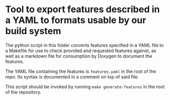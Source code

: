 Tool to export features described in a YAML to formats usable by our build system
=================================================================================

The python script in this folder converts features specified in a YAML file to
a Makefile for use to check provided and requested features against, as well
as a markdown file for consumption by Doxygen to document the features.

The YAML file containing the features is `features.yaml` in the root of the
repo. Its syntax is documented in a comment on top of said file.

This script should be invoked by running `make generate-features` in the root
of the repository.
